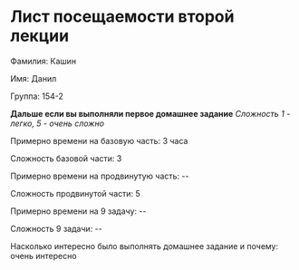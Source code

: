 # Лист посещаемости второй лекции

Фамилия: Кашин

Имя: Данил

Группа: 154-2

**Дальше если вы выполняли первое домашнее задание**
*Сложность 1 - легко, 5 - очень сложно*

Примерно времени на базовую часть: 3 часа

Сложность базовой части: 3

Примерно времени на продвинутую часть: --

Сложность продвинутой части: 5

Примерно времени на 9 задачу: --

Сложность 9 задачи: --

Насколько интересно было выполнять домашнее задание и почему: очень интересно
